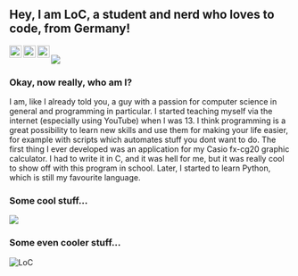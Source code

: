 ## Hey, I am LoC, a student and nerd who loves to code, from Germany!

<a href="https://discord.gg/Sx2saFx">
    <img align="left" alt="NorthDiscord" width="22px" src="https://cdn.jsdelivr.net/npm/simple-icons@v3/icons/discord.svg" />
</a>
<a href="https://www.reddit.com/user/LoC_realloc">
  <img align="left" alt="My Reddit" width="22px" src="https://cdn.jsdelivr.net/npm/simple-icons@v3/icons/reddit.svg" />
</a>
<a href="https://www.youtube.com/channel/UCtUGKzljTlHIG-COUkMd8lw">
  <img align="left" alt="My YouTube channel" width="22px" src="https://cdn.jsdelivr.net/npm/simple-icons@3.12.1/icons/youtube.svg" />
</a>

<br />

<img align="center" src="https://media.giphy.com/media/TQP42AzHP2l9gM0yM1/giphy.gif" />

<br />

### Okay, now really, who am I?

I am, like I already told you, a guy with a passion for computer science in general and programming in particular. I started teaching myself via the internet (especially using YouTube) when I was 13. I think programming is a great possibility to learn new skills and use them for making your life easier, for example with scripts which automates stuff you dont want to do.
The first thing I ever developed was an application for my Casio fx-cg20 graphic calculator. I had to write it in C, and it was hell for me, but it was really cool to show off with this program in school. Later, I started to learn Python, which is still my favourite language.

### Some cool stuff...
<img src = "https://github-readme-stats.vercel.app/api/top-langs/?username=LoCrealloc&layout=compact&theme=gotham">

### Some even cooler stuff...
<p align="left"> <img src="https://github-readme-stats.vercel.app/api?username=LoCrealloc&show_icons=true&theme=gotham" alt="LoC" />
